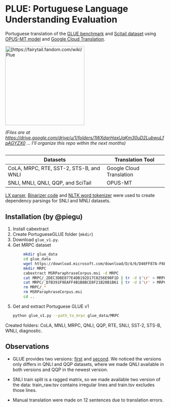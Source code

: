 # PLUE: Portuguese Language Understanding Evaluation
Portuguese translation of the [GLUE benchmark](https://gluebenchmark.com/) and [Scitail dataset](https://allenai.org/data/scitail) using [OPUS-MT model](https://github.com/Helsinki-NLP/OPUS-MT) and [Google Cloud Translation](https://cloud.google.com/translate/docs). 

<img src="https://user-images.githubusercontent.com/28462295/140660705-e39c001f-e311-4024-aa7a-a7e1c69268fc.png" alt="[https://fairytail.fandom.com/wiki/Plue" width="250">

*(Files are at https://drive.google.com/drive/u/1/folders/1WXdarHqxlJqKm30uD2LubwuLfpAGYZX0 ... I'll organize this repo within the next months)*



## 


| Datasets | Translation Tool |
| --- | --- |
| CoLA, MRPC, RTE, SST-2, STS-B, and WNLI  | Google Cloud Translation |
| SNLI, MNLI, QNLI, QQP, and SciTail  |  OPUS-MT |

[LX parser](http://lxcenter.di.fc.ul.pt/tools/en/LXParserEN.html), [Binarizer code](http://lascam.facom.ufu.br:8080/cookbooks/cookbook.jsp?api=nltk#ex11) and [NLTK word tokenizer](https://www.nltk.org/_modules/nltk/tokenize.html#word_tokenize) were used to create dependency parsings for SNLI and MNLI datasets.

## Installation (by @piegu)

  1. Install cabextract
  2. Create PortugueseGLUE folder (`mkdir`)
  3. Download `glue_v1.py`.
  4. Get MRPC dataset
  
```bash
        mkdir glue_data
        cd glue_data
        wget https://download.microsoft.com/download/D/4/6/D46FF87A-F6B9-4252-AA8B-3604ED519838/MSRParaphraseCorpus.msi
        mkdir MRPC
        cabextract MSRParaphraseCorpus.msi -d MRPC
        cat MRPC/_2DEC3DBE877E4DB192D17C0256E90F1D | tr -d $'\r' > MRPC/msr_paraphrase_train.txt
        cat MRPC/_D7B391F9EAFF4B1B8BCE8F21B20B1B61 | tr -d $'\r' > MRPC/msr_paraphrase_test.txt
        rm MRPC/_*
        rm MSRParaphraseCorpus.msi
        cd ..
```

5. Get and extract Portuguese GLUE v1

   ```bash
   python glue_v1.py --path_to_mrpc glue_data/MRPC
   ```


Created folders: CoLA, MNLI, MRPC, QNLI, QQP, RTE, SNLI, SST-2, STS-B, WNLI, diagnostic.


## Observations

- GLUE provides two versions: [first](https://github.com/nyu-mll/GLUE-baselines/blob/master/download_glue_data.py) and [second](https://github.com/nyu-mll/jiant/blob/master/scripts/download_glue_data.py). We noticed the versions only differs in QNLI and QQP datasets, where we made QNLI available in both versions and QQP in the newest version. 

- SNLI train split is a ragged matrix, so we made available two version of the data: train_raw.tsv contains irregular lines and train.tsv excludes those lines. 
- Manual translation were made on 12 sentences due to translation errors.
